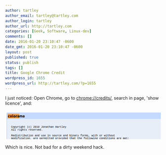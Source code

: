 ```yaml
---
author: tartley
author_email: tartley@tartley.com
author_login: tartley
author_url: http://tartley.com
categories: [Geek, Software, Linux-dev]
comments: []
date: 2016-01-20 23:10:47 -0600
date_gmt: 2016-01-20 23:10:47 -0600
layout: post
published: true
status: publish
tags: []
title: Google Chrome Credit
wordpress_id: 1655
wordpress_url: http://tartley.com/?p=1655
---
```


I just noticed: Open Chrome, go to <chrome://credits/>, search in page,
'show licence', and:

[![chrome-credit](/assets/2016/01/chrome-credit.png)](/assets/2016/01/chrome-credit.png)

Which is nice. Not bad for a dirty weekend hack.
